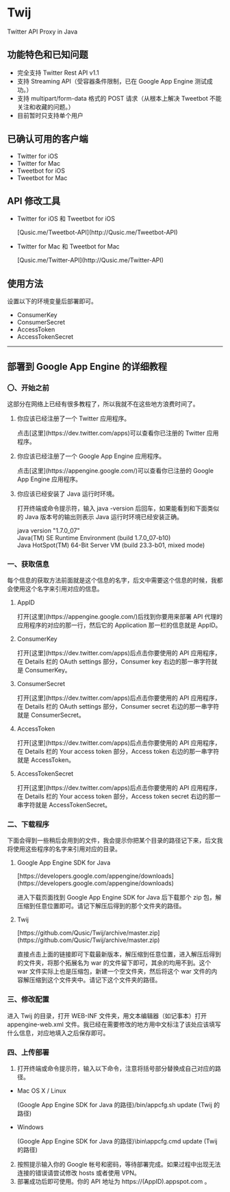 Twij
====
Twitter API Proxy in Java

功能特色和已知问题
----

- 完全支持 Twitter Rest API v1.1
- 支持 Streaming API（受容器条件限制，已在 Google App Engine 测试成功。）
- 支持 multipart/form-data 格式的 POST 请求（从根本上解决 Tweetbot 不能关注和收藏的问题。）
- 目前暂时只支持单个用户

已确认可用的客户端
----

- Twitter for iOS
- Twitter for Mac
- Tweetbot for iOS
- Tweetbot for Mac

API 修改工具
----
 - Twitter for iOS 和 Tweetbot for iOS
   <p>[Qusic.me/Tweetbot-API](http://Qusic.me/Tweetbot-API)</p>
 - Twitter for Mac 和 Tweetbot for Mac
   <p>[Qusic.me/Twitter-API](http://Qusic.me/Twitter-API)</p>

使用方法
----

设置以下的环境变量后部署即可。

- ConsumerKey
- ConsumerSecret
- AccessToken
- AccessTokenSecret

--------

部署到 Google App Engine 的详细教程
----

### 〇、开始之前

这部分在网络上已经有很多教程了，所以我就不在这些地方浪费时间了。

1. 你应该已经注册了一个 Twitter 应用程序。
   <p>点击[这里](https://dev.twitter.com/apps)可以查看你已注册的 Twitter 应用程序。</p>
2. 你应该已经注册了一个 Google App Engine 应用程序。
   <p>点击[这里](https://appengine.google.com/)可以查看你已注册的 Google App Engine 应用程序。</p>
3. 你应该已经安装了 Java 运行时环境。
   <p>打开终端或命令提示符，输入 java -version 后回车，如果能看到和下面类似的 Java 版本号的输出则表示 Java 运行时环境已经安装正确。</p>
   <p>java version "1.7.0_07"<br />Java(TM) SE Runtime Environment (build 1.7.0_07-b10)<br />Java HotSpot(TM) 64-Bit Server VM (build 23.3-b01, mixed mode)</p>

### 一、获取信息

每个信息的获取方法前面就是这个信息的名字，后文中需要这个信息的时候，我都会使用这个名字来引用对应的信息。

1. AppID
   <p>打开[这里](https://appengine.google.com/)后找到你要用来部署 API 代理的应用程序的对应的那一行，然后它的 Application 那一栏的信息就是 AppID。</p>
2. ConsumerKey
   <p>打开[这里](https://dev.twitter.com/apps)后点击你要使用的 API 应用程序，在 Details 栏的 OAuth settings 部分，Consumer key 右边的那一串字符就是 ConsumerKey。</p>
3. ConsumerSecret
   <p>打开[这里](https://dev.twitter.com/apps)后点击你要使用的 API 应用程序，在 Details 栏的 OAuth settings 部分，Consumer secret 右边的那一串字符就是 ConsumerSecret。</p>
4. AccessToken
   <p>打开[这里](https://dev.twitter.com/apps)后点击你要使用的 API 应用程序，在 Details 栏的 Your access token 部分，Access token 右边的那一串字符就是 AccessToken。</p>
5. AccessTokenSecret
   <p>打开[这里](https://dev.twitter.com/apps)后点击你要使用的 API 应用程序，在 Details 栏的 Your access token 部分，Access token secret 右边的那一串字符就是 AccessTokenSecret。</p>

### 二、下载程序

下面会得到一些稍后会用到的文件，我会提示你把某个目录的路径记下来，后文我将使用这些程序的名字来引用对应的目录。

1. Google App Engine SDK for Java
   <p>[https://developers.google.com/appengine/downloads](https://developers.google.com/appengine/downloads)</p>
   <p>进入下载页面找到 Google App Engine SDK for Java 后下载那个 zip 包，解压缩到任意位置即可。请记下解压后得到的那个文件夹的路径。</p>
2. Twij
   <p>[https://github.com/Qusic/Twij/archive/master.zip](https://github.com/Qusic/Twij/archive/master.zip)</p>
   <p>直接点击上面的链接即可下载最新版本，解压缩到任意位置，进入解压后得到的文件夹，将那个拓展名为 war 的文件留下即可，其余的均用不到。这个 war 文件实际上也是压缩包，新建一个空文件夹，然后将这个 war 文件的内容解压缩到这个文件夹中。请记下这个文件夹的路径。</p>

### 三、修改配置

进入 Twij 的目录，打开 WEB-INF 文件夹，用文本编辑器（如记事本）打开 appengine-web.xml 文件。我已经在需要修改的地方用中文标注了该处应该填写什么信息，对应地填入之后保存即可。

### 四、上传部署

1. 打开终端或命令提示符，输入以下命令，注意将括号部分替换成自己对应的路径。
 - Mac OS X / Linux
   <p>(Google App Engine SDK for Java 的路径)/bin/appcfg.sh update (Twij 的路径)</p>
 - Windows
   <p>(Google App Engine SDK for Java 的路径)\bin\appcfg.cmd update (Twij 的路径)</p>
2. 按照提示输入你的 Google 帐号和密码，等待部署完成。如果过程中出现无法连接的错误请尝试修改 hosts 或者使用 VPN。
3. 部署成功后即可使用。你的 API 地址为 https://(AppID).appspot.com 。
